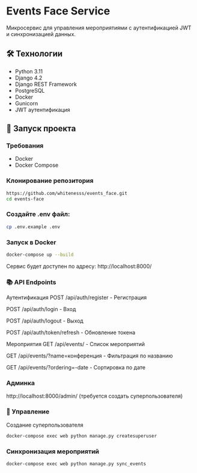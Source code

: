 # Events Face Service

Микросервис для управления мероприятиями с аутентификацией JWT и синхронизацией данных.

## 🛠 Технологии
- Python 3.11
- Django 4.2
- Django REST Framework
- PostgreSQL
- Docker
- Gunicorn
- JWT аутентификация

## 🚀 Запуск проекта

### Требования
- Docker
- Docker Compose

### Клонирование репозитория
```bash
https://github.com/whitenesss/events_face.git
cd events-face
```
### Создайте .env файл:
```bash
cp .env.example .env
```

### Запуск в Docker
```bash
docker-compose up --build
```
Сервис будет доступен по адресу:
http://localhost:8000/

### 📚 API Endpoints
Аутентификация
POST /api/auth/register - Регистрация

POST /api/auth/login - Вход

POST /api/auth/logout - Выход

POST /api/auth/token/refresh - Обновление токена

Мероприятия
GET /api/events/ - Список мероприятий

GET /api/events/?name=конференция - Фильтрация по названию

GET /api/events/?ordering=-date - Сортировка по дате


### Админка
http://localhost:8000/admin/
(требуется создать суперпользователя)

### 🔧 Управление
Создание суперпользователя

```bash
docker-compose exec web python manage.py createsuperuser
```

### Синхронизация мероприятий
```bash
docker-compose exec web python manage.py sync_events